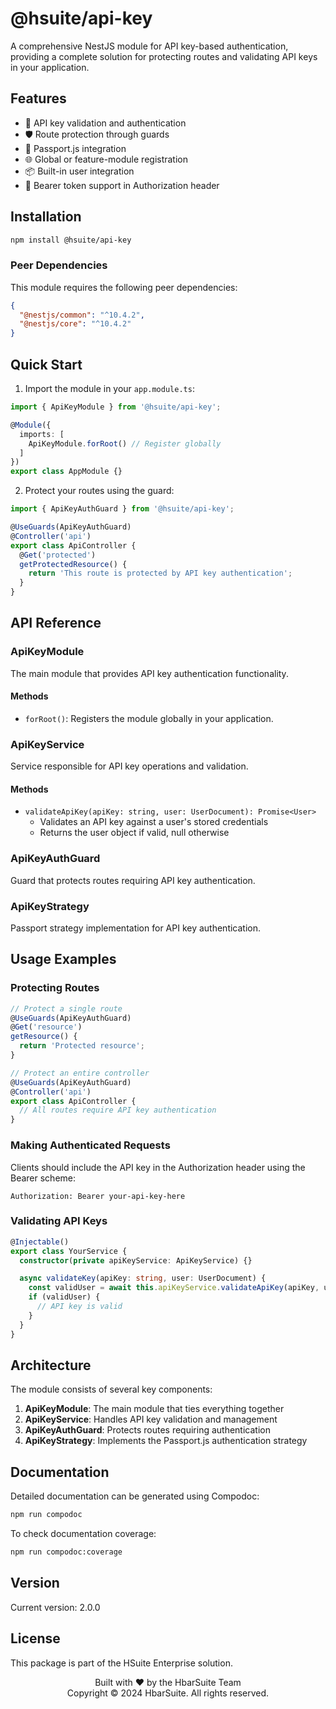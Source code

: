 # @hsuite/api-key

A comprehensive NestJS module for API key-based authentication, providing a complete solution for protecting routes and validating API keys in your application.

## Features

- 🔐 API key validation and authentication
- 🛡️ Route protection through guards
- 🔄 Passport.js integration
- 🌐 Global or feature-module registration
- 📦 Built-in user integration
- 🔑 Bearer token support in Authorization header

## Installation

```bash
npm install @hsuite/api-key
```

### Peer Dependencies

This module requires the following peer dependencies:

```json
{
  "@nestjs/common": "^10.4.2",
  "@nestjs/core": "^10.4.2"
}
```

## Quick Start

1. Import the module in your `app.module.ts`:

```typescript
import { ApiKeyModule } from '@hsuite/api-key';

@Module({
  imports: [
    ApiKeyModule.forRoot() // Register globally
  ]
})
export class AppModule {}
```

2. Protect your routes using the guard:

```typescript
import { ApiKeyAuthGuard } from '@hsuite/api-key';

@UseGuards(ApiKeyAuthGuard)
@Controller('api')
export class ApiController {
  @Get('protected')
  getProtectedResource() {
    return 'This route is protected by API key authentication';
  }
}
```

## API Reference

### ApiKeyModule

The main module that provides API key authentication functionality.

#### Methods

- `forRoot()`: Registers the module globally in your application.

### ApiKeyService

Service responsible for API key operations and validation.

#### Methods

- `validateApiKey(apiKey: string, user: UserDocument): Promise<User>`
  - Validates an API key against a user's stored credentials
  - Returns the user object if valid, null otherwise

### ApiKeyAuthGuard

Guard that protects routes requiring API key authentication.

### ApiKeyStrategy

Passport strategy implementation for API key authentication.

## Usage Examples

### Protecting Routes

```typescript
// Protect a single route
@UseGuards(ApiKeyAuthGuard)
@Get('resource')
getResource() {
  return 'Protected resource';
}

// Protect an entire controller
@UseGuards(ApiKeyAuthGuard)
@Controller('api')
export class ApiController {
  // All routes require API key authentication
}
```

### Making Authenticated Requests

Clients should include the API key in the Authorization header using the Bearer scheme:

```http
Authorization: Bearer your-api-key-here
```

### Validating API Keys

```typescript
@Injectable()
export class YourService {
  constructor(private apiKeyService: ApiKeyService) {}

  async validateKey(apiKey: string, user: UserDocument) {
    const validUser = await this.apiKeyService.validateApiKey(apiKey, user);
    if (validUser) {
      // API key is valid
    }
  }
}
```

## Architecture

The module consists of several key components:

1. **ApiKeyModule**: The main module that ties everything together
2. **ApiKeyService**: Handles API key validation and management
3. **ApiKeyAuthGuard**: Protects routes requiring authentication
4. **ApiKeyStrategy**: Implements the Passport.js authentication strategy

## Documentation

Detailed documentation can be generated using Compodoc:

```bash
npm run compodoc
```

To check documentation coverage:

```bash
npm run compodoc:coverage
```

## Version

Current version: 2.0.0

## License

This package is part of the HSuite Enterprise solution.

<p align="center">
  Built with ❤️ by the HbarSuite Team<br>
  Copyright © 2024 HbarSuite. All rights reserved.
</p>